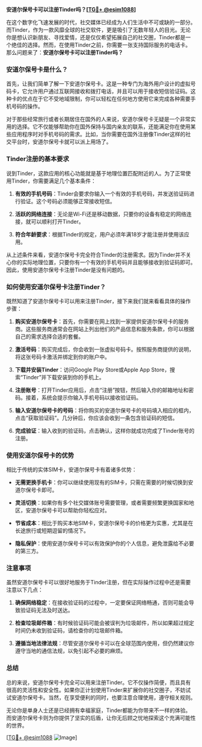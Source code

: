 **安道尔保号卡可以注册Tinder吗？[[TG💪+ @esim1088](https://t.me/s/esim1088)]**

在这个数字化飞速发展的时代，社交媒体已经成为人们生活中不可或缺的一部分。而Tinder，作为一款风靡全球的社交软件，更是吸引了无数年轻人的目光。无论你是想认识新朋友、寻找爱情，还是仅仅希望拓展自己的社交圈，Tinder都是一个绝佳的选择。然而，在使用Tinder之前，你需要一张支持国际服务的电话卡。那么问题来了：**安道尔保号卡可以注册Tinder吗？**

### 安道尔保号卡是什么？

首先，让我们简单了解一下安道尔保号卡。这是一种专门为海外用户设计的虚拟号码卡，它允许用户通过互联网接收和拨打电话，并且可以用于接收短信验证码。这种卡的优点在于它不受地域限制，你可以轻松在任何地方使用它来完成各种需要手机号码的操作。

对于那些经常旅行或者长期居住在国外的人来说，安道尔保号卡无疑是一个非常实用的选择。它不仅能够帮助你在国外保持与国内亲友的联系，还能满足你在使用某些应用程序时对手机号码的需求。比如，当你需要在国外注册像Tinder这样的社交平台时，安道尔保号卡就可以派上用场了。

### Tinder注册的基本要求

说到Tinder，这款应用的核心功能就是基于地理位置匹配附近的人。为了正常使用Tinder，你需要满足几个基本条件：

1. **有效的手机号码**：Tinder会要求你输入一个有效的手机号码，并发送验证码进行验证。这个号码必须能够正常接收短信。
   
2. **活跃的网络连接**：无论是Wi-Fi还是移动数据，只要你的设备有稳定的网络连接，就可以顺利打开Tinder。

3. **符合年龄要求**：根据Tinder的规定，用户必须年满18岁才能注册并使用该应用。

从上述条件来看，安道尔保号卡完全符合Tinder的注册需求。因为Tinder并不关心你的实际地理位置，只要你有一个有效的手机号码并且能够接收到验证码即可。因此，使用安道尔保号卡注册Tinder是没有问题的。

### 如何使用安道尔保号卡注册Tinder？

既然知道了安道尔保号卡可以用来注册Tinder，接下来我们就来看看具体的操作步骤：

1. **购买安道尔保号卡**：首先，你需要在网上找到一家提供安道尔保号卡的服务商。这些服务商通常会在网站上列出他们的产品信息和服务条款，你可以根据自己的需求选择合适的套餐。

2. **激活号码**：购买完成后，你会收到一张虚拟号码卡。按照服务商提供的说明，将这张号码卡激活并绑定到你的账户中。

3. **下载并安装Tinder**：访问Google Play Store或Apple App Store，搜索“Tinder”并下载安装到你的手机上。

4. **注册账号**：打开Tinder应用后，点击“注册”按钮，然后输入你的邮箱地址和密码。接着，系统会提示你输入手机号码以接收验证码。

5. **输入安道尔保号卡的号码**：将你购买的安道尔保号卡的号码填入相应的框内，点击“获取验证码”。几分钟后，你应该会收到一条包含验证码的短信。

6. **完成验证**：输入收到的验证码，点击确认，这样你就成功完成了Tinder账号的注册。

### 使用安道尔保号卡的优势

相比于传统的实体SIM卡，安道尔保号卡有着诸多优势：

- **无需更换手机卡**：你可以继续使用现有的SIM卡，只需在需要的时候切换到安道尔保号卡即可。
  
- **灵活切换**：如果你有多个社交媒体账号需要管理，或者需要频繁更换国家和地区，安道尔保号卡可以帮助你轻松应对。

- **节省成本**：相比于购买本地SIM卡，安道尔保号卡的价格更为实惠，尤其是在长途旅行或短期逗留的情况下。

- **隐私保护**：使用安道尔保号卡可以有效保护你的个人信息，避免泄露给不必要的第三方。

### 注意事项

虽然安道尔保号卡可以很好地服务于Tinder注册，但在实际操作过程中还是需要注意以下几点：

1. **确保网络稳定**：在接收验证码的过程中，一定要保证网络畅通，否则可能会导致验证码无法及时送达。

2. **检查垃圾邮件箱**：有时候验证码可能会被误判为垃圾邮件，所以如果超过规定时间仍未收到验证码，请检查你的垃圾邮件箱。

3. **遵循当地法律法规**：尽管安道尔保号卡可以在全球范围内使用，但仍然建议你遵守当地的通信法规，以免引起不必要的麻烦。

### 总结

总的来说，安道尔保号卡完全可以用来注册Tinder。它不仅操作简便，而且具有很高的灵活性和安全性。如果你正计划使用Tinder来扩展你的社交圈子，不妨试试安道尔保号卡。当然，在享受便利的同时，也要注意合理使用，遵守相关规则。

无论你是单身人士还是已经拥有幸福家庭，Tinder都能为你带来不一样的体验。而安道尔保号卡则为你提供了坚实的后盾，让你无后顾之忧地探索这个充满可能性的世界。

[[TG💪+ @esim1088](https://t.me/s/esim1088) ![Image](https://i.postimg.cc/4NQfJmqS/Snipaste-2025-05-13-00-14-12.png)]